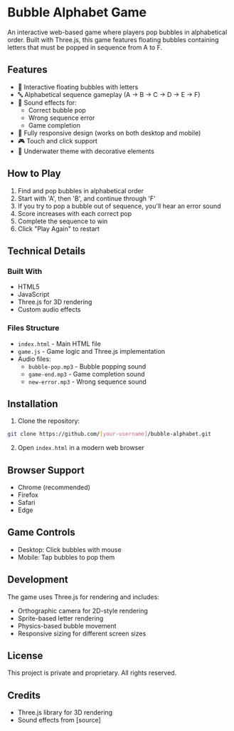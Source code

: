 # Bubble Alphabet Game

An interactive web-based game where players pop bubbles in alphabetical order. Built with Three.js, this game features floating bubbles containing letters that must be popped in sequence from A to F.

## Features

- 🫧 Interactive floating bubbles with letters
- 🔤 Alphabetical sequence gameplay (A → B → C → D → E → F)
- 🎵 Sound effects for:
  - Correct bubble pop
  - Wrong sequence error
  - Game completion
- 📱 Fully responsive design (works on both desktop and mobile)
- 🎮 Touch and click support
- 🌊 Underwater theme with decorative elements

## How to Play

1. Find and pop bubbles in alphabetical order
2. Start with 'A', then 'B', and continue through 'F'
3. If you try to pop a bubble out of sequence, you'll hear an error sound
4. Score increases with each correct pop
5. Complete the sequence to win
6. Click "Play Again" to restart

## Technical Details

### Built With
- HTML5
- JavaScript
- Three.js for 3D rendering
- Custom audio effects

### Files Structure
- `index.html` - Main HTML file
- `game.js` - Game logic and Three.js implementation
- Audio files:
  - `bubble-pop.mp3` - Bubble popping sound
  - `game-end.mp3` - Game completion sound
  - `new-error.mp3` - Wrong sequence sound

## Installation

1. Clone the repository:
```bash
git clone https://github.com/[your-username]/bubble-alphabet.git
```
2. Open `index.html` in a modern web browser

## Browser Support

- Chrome (recommended)
- Firefox
- Safari
- Edge

## Game Controls

- Desktop: Click bubbles with mouse
- Mobile: Tap bubbles to pop them

## Development

The game uses Three.js for rendering and includes:
- Orthographic camera for 2D-style rendering
- Sprite-based letter rendering
- Physics-based bubble movement
- Responsive sizing for different screen sizes

## License

This project is private and proprietary. All rights reserved.

## Credits

- Three.js library for 3D rendering
- Sound effects from [source]
